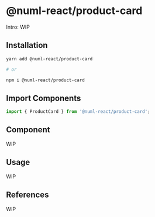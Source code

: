 # @numl-react/product-card

Intro: WIP

## Installation

```sh
yarn add @numl-react/product-card

# or

npm i @numl-react/product-card
```

## Import Components

```jsx
import { ProductCard } from '@numl-react/product-card';
```

## Component

WIP

## Usage

WIP

## References

WIP
